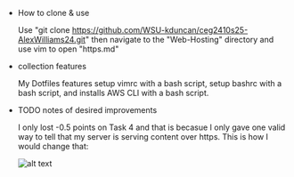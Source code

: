 - How to clone & use

	Use "git clone https://github.com/WSU-kduncan/ceg2410s25-AlexWilliams24.git" then navigate to the "Web-Hosting" directory and use vim to open "https.md" 


- collection features

	My Dotfiles features setup vimrc with a bash script, setup bashrc with a bash script, and installs AWS CLI with a bash script.


- TODO notes of desired improvements

	I only lost -0.5 points on Task 4 and that is becasue I only gave one valid way to tell that my server is serving content over https. This is how I would change that:

	![alt text](https://github.com/user-attachments/assets/628cd1d3-60c5-4323-b667-0fb96b8aa4d9)
